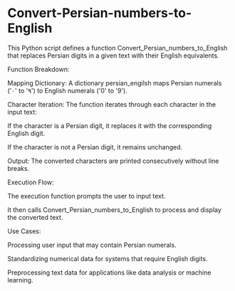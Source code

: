 # Convert-Persian-numbers-to-English
This Python script defines a function Convert_Persian_numbers_to_English that replaces Persian digits in a given text with their English equivalents.

Function Breakdown:

Mapping Dictionary: A dictionary persian_engilsh maps Persian numerals ('۰' to '۹') to English numerals ('0' to '9').

Character Iteration: The function iterates through each character in the input text:

If the character is a Persian digit, it replaces it with the corresponding English digit.

If the character is not a Persian digit, it remains unchanged.

Output: The converted characters are printed consecutively without line breaks.

Execution Flow:

The execution function prompts the user to input text.

It then calls Convert_Persian_numbers_to_English to process and display the converted text.

Use Cases:

Processing user input that may contain Persian numerals.

Standardizing numerical data for systems that require English digits.

Preprocessing text data for applications like data analysis or machine learning.
